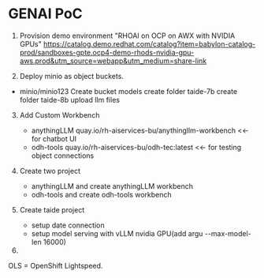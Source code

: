 # GENAI PoC

1. Provision demo environment "RHOAI on OCP on AWX with NVIDIA GPUs"
https://catalog.demo.redhat.com/catalog?item=babylon-catalog-prod/sandboxes-gpte.ocp4-demo-rhods-nvidia-gpu-aws.prod&utm_source=webapp&utm_medium=share-link

2. Deploy minio as object buckets.
  - minio/minio123
    Create bucket models
    create folder taide-7b
    create folder taide-8b
    upload llm files

3. Add Custom Workbench
   - anythingLLM quay.io/rh-aiservices-bu/anythingllm-workbench <<- for chatbot UI
   - odh-tools quay.io/rh-aiservices-bu/odh-tec:latest <<- for testing object connections
  
4. Create two project
   - anythingLLM and create anythingLLM workbench
   - odh-tools and create odh-tools workbench

5. Create taide project
   - setup date connection
   - setup model serving with vLLM nvidia GPU(add argu --max-model-len 16000)

6. 
  


OLS = OpenShift Lightspeed.
